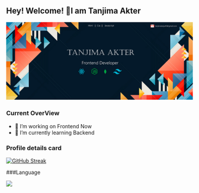 ## Hey! Welcome! 👋I am Tanjima Akter

![Your Alt Text](https://raw.githubusercontent.com/tanjima12/tanjima12/main/12295559_4949811.jpg)

### Current OverView

- 🔭 I’m working on Frontend Now
- 🌱 I’m currently learning Backend

### Profile details card

[![GitHub Streak](https://github-readme-streak-stats.herokuapp.com?user=tanjima12&theme=radical)](https://git.io/streak-stats)

###Language

![](https://github-profile-summary-cards.vercel.app/api/cards/repos-per-language?username=tanjima12&theme=radical)
